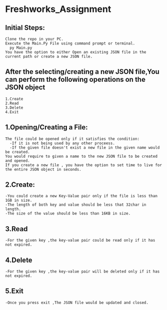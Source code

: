 # Freshworks_Assignment
## Initial Steps:
    Clone the repo in your PC.
    Execute the Main.Py File using command prompt or terminal.
      py Main.py
    You have the option to either Open an existing JSON file in the current path or create a new JSON file.

## After the selecting/creating a new JSON file,You can perform the following operations on the JSON object
    1.Create
    2.Read
    3.Delete
    4.Exit
  
## 1.Opening/Creating a File:
    The file could be opened only if it satisfies the condition:
      -If it is not being used by any other proceess.
      -If the given file doesn't exist a new file in the given name would be created.
    You would require to given a name to the new JSON file to be created and opened.
    If you create a new file , you have the option to set time to live for the entire JSON object in seconds.
## 2.Create:
    -You could create a new Key-Value pair only if the file is less than 1GB in size.
    -The length of both key and value should be less that 32char in length.
    -The size of the value should be less than 16KB in size.
## 3.Read
    -For the given key ,the key-value pair could be read only if it has not expired.
    
## 4.Delete
    -For the given key ,the key-value pair will be deleted only if it has not expired.
## 5.Exit
    -Once you press exit ,The JSON file would be updated and closed.
